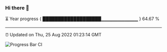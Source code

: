 ### Hi there 👋

⏳ Year progress { ███████████████████▁▁▁▁▁▁▁▁▁▁▁ } 64.67 %

---

⏰ Updated on Thu, 25 Aug 2022 01:23:14 GMT

![Progress Bar CI](https://github.com/liununu/liununu/workflows/Progress%20Bar%20CI/badge.svg)
